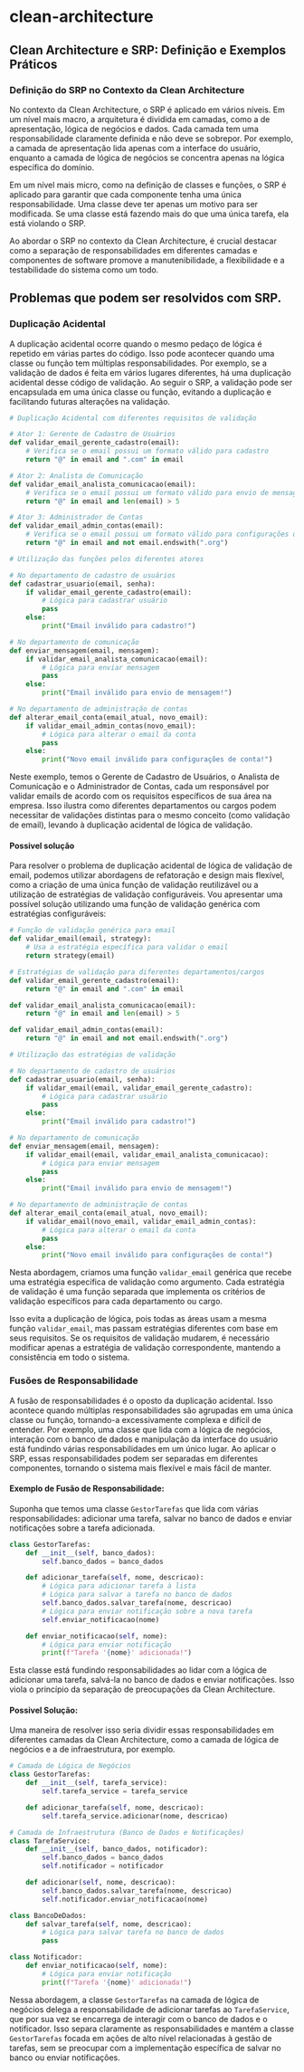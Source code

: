 # clean-architecture
## Clean Architecture e SRP: Definição e Exemplos Práticos

### Definição do SRP no Contexto da Clean Architecture
No contexto da Clean Architecture, o SRP é aplicado em vários níveis. Em um nível mais macro, a arquitetura é dividida em camadas, como a de apresentação, lógica de negócios e dados. Cada camada tem uma responsabilidade claramente definida e não deve se sobrepor. Por exemplo, a camada de apresentação lida apenas com a interface do usuário, enquanto a camada de lógica de negócios se concentra apenas na lógica específica do domínio.

Em um nível mais micro, como na definição de classes e funções, o SRP é aplicado para garantir que cada componente tenha uma única responsabilidade. Uma classe deve ter apenas um motivo para ser modificada. Se uma classe está fazendo mais do que uma única tarefa, ela está violando o SRP.

Ao abordar o SRP no contexto da Clean Architecture, é crucial destacar como a separação de responsabilidades em diferentes camadas e componentes de software promove a manutenibilidade, a flexibilidade e a testabilidade do sistema como um todo.

## Problemas que podem ser resolvidos com SRP.

### Duplicação Acidental
A duplicação acidental ocorre quando o mesmo pedaço de lógica é repetido em várias partes do código. Isso pode acontecer quando uma classe ou função tem múltiplas responsabilidades. Por exemplo, se a validação de dados é feita em vários lugares diferentes, há uma duplicação acidental desse código de validação. Ao seguir o SRP, a validação pode ser encapsulada em uma única classe ou função, evitando a duplicação e facilitando futuras alterações na validação.


```python
# Duplicação Acidental com diferentes requisitos de validação

# Ator 1: Gerente de Cadastro de Usuários
def validar_email_gerente_cadastro(email):
	# Verifica se o email possui um formato válido para cadastro
	return "@" in email and ".com" in email

# Ator 2: Analista de Comunicação
def validar_email_analista_comunicacao(email):
	# Verifica se o email possui um formato válido para envio de mensagens
	return "@" in email and len(email) > 5

# Ator 3: Administrador de Contas
def validar_email_admin_contas(email):
	# Verifica se o email possui um formato válido para configurações de conta
	return "@" in email and not email.endswith(".org")

# Utilização das funções pelos diferentes atores

# No departamento de cadastro de usuários
def cadastrar_usuario(email, senha):
	if validar_email_gerente_cadastro(email):
    	# Lógica para cadastrar usuário
    	pass
	else:
    	print("Email inválido para cadastro!")

# No departamento de comunicação
def enviar_mensagem(email, mensagem):
	if validar_email_analista_comunicacao(email):
    	# Lógica para enviar mensagem
    	pass
	else:
    	print("Email inválido para envio de mensagem!")

# No departamento de administração de contas
def alterar_email_conta(email_atual, novo_email):
	if validar_email_admin_contas(novo_email):
    	# Lógica para alterar o email da conta
    	pass
	else:
    	print("Novo email inválido para configurações de conta!")
```

Neste exemplo, temos o Gerente de Cadastro de Usuários, o Analista de Comunicação e o Administrador de Contas, cada um responsável por validar emails de acordo com os requisitos específicos de sua área na empresa. Isso ilustra como diferentes departamentos ou cargos podem necessitar de validações distintas para o mesmo conceito (como validação de email), levando à duplicação acidental de lógica de validação.

#### Possivel solução
Para resolver o problema de duplicação acidental de lógica de validação de email, podemos utilizar abordagens de refatoração e design mais flexível, como a criação de uma única função de validação reutilizável ou a utilização de estratégias de validação configuráveis. Vou apresentar uma possível solução utilizando uma função de validação genérica com estratégias configuráveis:

```python
# Função de validação genérica para email
def validar_email(email, strategy):
	# Usa a estratégia específica para validar o email
	return strategy(email)

# Estratégias de validação para diferentes departamentos/cargos
def validar_email_gerente_cadastro(email):
	return "@" in email and ".com" in email

def validar_email_analista_comunicacao(email):
	return "@" in email and len(email) > 5

def validar_email_admin_contas(email):
	return "@" in email and not email.endswith(".org")

# Utilização das estratégias de validação

# No departamento de cadastro de usuários
def cadastrar_usuario(email, senha):
	if validar_email(email, validar_email_gerente_cadastro):
    	# Lógica para cadastrar usuário
    	pass
	else:
    	print("Email inválido para cadastro!")

# No departamento de comunicação
def enviar_mensagem(email, mensagem):
	if validar_email(email, validar_email_analista_comunicacao):
    	# Lógica para enviar mensagem
    	pass
	else:
    	print("Email inválido para envio de mensagem!")

# No departamento de administração de contas
def alterar_email_conta(email_atual, novo_email):
	if validar_email(novo_email, validar_email_admin_contas):
    	# Lógica para alterar o email da conta
    	pass
	else:
    	print("Novo email inválido para configurações de conta!")
```

Nesta abordagem, criamos uma função `validar_email` genérica que recebe uma estratégia específica de validação como argumento. Cada estratégia de validação é uma função separada que implementa os critérios de validação específicos para cada departamento ou cargo.

Isso evita a duplicação de lógica, pois todas as áreas usam a mesma função `validar_email`, mas passam estratégias diferentes com base em seus requisitos. Se os requisitos de validação mudarem, é necessário modificar apenas a estratégia de validação correspondente, mantendo a consistência em todo o sistema.

### Fusões de Responsabilidade
A fusão de responsabilidades é o oposto da duplicação acidental. Isso acontece quando múltiplas responsabilidades são agrupadas em uma única classe ou função, tornando-a excessivamente complexa e difícil de entender. Por exemplo, uma classe que lida com a lógica de negócios, interação com o banco de dados e manipulação da interface do usuário está fundindo várias responsabilidades em um único lugar. Ao aplicar o SRP, essas responsabilidades podem ser separadas em diferentes componentes, tornando o sistema mais flexível e mais fácil de manter.

#### Exemplo de Fusão de Responsabilidade:

Suponha que temos uma classe `GestorTarefas` que lida com várias responsabilidades: adicionar uma tarefa, salvar no banco de dados e enviar notificações sobre a tarefa adicionada.

```python
class GestorTarefas:
	def __init__(self, banco_dados):
    	self.banco_dados = banco_dados

	def adicionar_tarefa(self, nome, descricao):
    	# Lógica para adicionar tarefa à lista
    	# Lógica para salvar a tarefa no banco de dados
    	self.banco_dados.salvar_tarefa(nome, descricao)
    	# Lógica para enviar notificação sobre a nova tarefa
    	self.enviar_notificacao(nome)

	def enviar_notificacao(self, nome):
    	# Lógica para enviar notificação
    	print(f"Tarefa '{nome}' adicionada!")
```

Esta classe está fundindo responsabilidades ao lidar com a lógica de adicionar uma tarefa, salvá-la no banco de dados e enviar notificações. Isso viola o princípio da separação de preocupações da Clean Architecture.

#### Possivel Solução:
Uma maneira de resolver isso seria dividir essas responsabilidades em diferentes camadas da Clean Architecture, como a camada de lógica de negócios e a de infraestrutura, por exemplo.

```python
# Camada de Lógica de Negócios
class GestorTarefas:
	def __init__(self, tarefa_service):
    	self.tarefa_service = tarefa_service

	def adicionar_tarefa(self, nome, descricao):
    	self.tarefa_service.adicionar(nome, descricao)

# Camada de Infraestrutura (Banco de Dados e Notificações)
class TarefaService:
	def __init__(self, banco_dados, notificador):
    	self.banco_dados = banco_dados
    	self.notificador = notificador

	def adicionar(self, nome, descricao):
    	self.banco_dados.salvar_tarefa(nome, descricao)
    	self.notificador.enviar_notificacao(nome)

class BancoDeDados:
	def salvar_tarefa(self, nome, descricao):
    	# Lógica para salvar tarefa no banco de dados
    	pass

class Notificador:
	def enviar_notificacao(self, nome):
    	# Lógica para enviar notificação
    	print(f"Tarefa '{nome}' adicionada!")
```

Nessa abordagem, a classe `GestorTarefas` na camada de lógica de negócios delega a responsabilidade de adicionar tarefas ao `TarefaService`, que por sua vez se encarrega de interagir com o banco de dados e o notificador. Isso separa claramente as responsabilidades e mantém a classe `GestorTarefas` focada em ações de alto nível relacionadas à gestão de tarefas, sem se preocupar com a implementação específica de salvar no banco ou enviar notificações.
